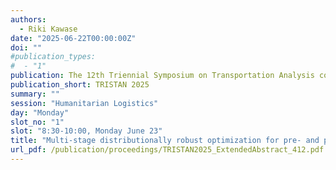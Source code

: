 ```yaml
---
authors:
  - Riki Kawase
date: "2025-06-22T00:00:00Z"
doi: ""
#publication_types:
#  - "1"
publication: The 12th Triennial Symposium on Transportation Analysis conference
publication_short: TRISTAN 2025
summary: ""
session: "Humanitarian Logistics"
day: "Monday"
slot_no: "1"
slot: "8:30-10:00, Monday June 23"
title: "Multi-stage distributionally robust optimization for pre- and post-disaster humanitarian logistics with information constraints"
url_pdf: /publication/proceedings/TRISTAN2025_ExtendedAbstract_412.pdf
---
```

